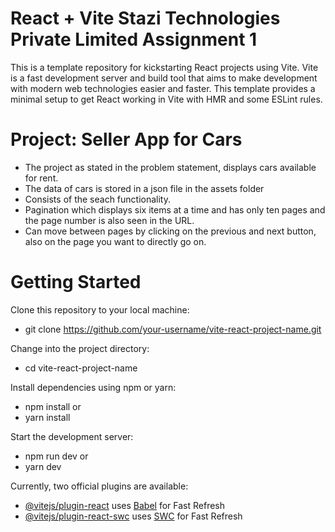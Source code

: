 # React + Vite Stazi Technologies Private Limited Assignment 1

This is a template repository for kickstarting React projects using Vite. Vite is a fast development server and build tool that aims to make development with modern web technologies easier and faster.
This template provides a minimal setup to get React working in Vite with HMR and some ESLint rules.

# Project: Seller App for Cars
- The project as stated in the problem statement, displays cars available for rent.
- The data of cars is stored in a json file in the assets folder
- Consists of the seach functionality.
- Pagination which displays six items at a time and has only ten pages and the page number is also seen in the URL.
- Can move between pages by clicking on the previous and next button, also on the page you want to directly go on.

# Getting Started
Clone this repository to your local machine:
- git clone https://github.com/your-username/vite-react-project-name.git

Change into the project directory:
- cd vite-react-project-name

Install dependencies using npm or yarn:
- npm install
or
- yarn install


Start the development server:
- npm run dev
or
- yarn dev





Currently, two official plugins are available:

- [@vitejs/plugin-react](https://github.com/vitejs/vite-plugin-react/blob/main/packages/plugin-react/README.md) uses [Babel](https://babeljs.io/) for Fast Refresh
- [@vitejs/plugin-react-swc](https://github.com/vitejs/vite-plugin-react-swc) uses [SWC](https://swc.rs/) for Fast Refresh
